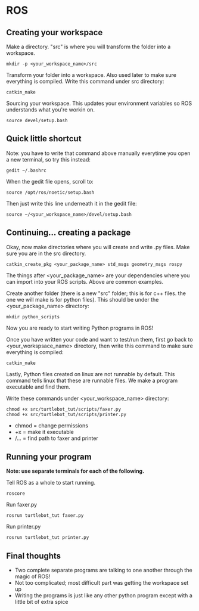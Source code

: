 # ROS

## Creating your workspace

Make a directory. "src" is where you will transform the folder into a workspace.
```
mkdir -p <your_workspace_name>/src
```
Transform your folder into a workspace. Also used later to make sure everything is compiled. Write this command under src directory:
```
catkin_make
```
Sourcing your workspace. This updates your environment variables so ROS understands what you're workin on.
```
source devel/setup.bash
```
## Quick little shortcut

Note: you have to write that command above manually everytime you open a new terminal, so try this instead:
```
gedit ~/.bashrc
```
When the gedit file opens, scroll to:
```
source /opt/ros/noetic/setup.bash
```
Then just write this line underneath it in the gedit file:
```
source ~/<your_workspace_name>/devel/setup.bash
```
## Continuing... creating a package
Okay, now make directories where you will create and write .py files. Make sure you are in the src directory.
```
catkin_create_pkg <your_package_name> std_msgs geometry_msgs rospy
```
The things after <your_package_name> are your dependencies where you can import into your ROS scripts. Above are common examples.

Create another folder (there is a new "src" folder; this is for c++ files. the one we will make is for python files). This should be under the <your_package_name> directory:
```
mkdir python_scripts
```
Now you are ready to start writing Python programs in ROS!

Once you have written your code and want to test/run them, first go back to <your_workspsace_name> directory, then write this command to make sure everything is compiled:
```
catkin_make
```
Lastly, Python files created on linux are not runnable by default. This command tells linux that these are runnable files. We make a program executable and find them.

Write these commands under <your_workspace_name> directory:
```
chmod +x src/turtlebot_tut/scripts/faxer.py
chmod +x src/turtlebot_tut/scripts/printer.py
```
- chmod = change permissions
- +x = make it executable
- /... = find path to faxer and printer

## Running your program

**Note: use separate terminals for each of the following.**

Tell ROS as a whole to start running.
```
roscore
```
Run faxer.py
```
rosrun turtlebot_tut faxer.py
```
Run printer.py
```
rosrun turtlebot_tut printer.py
```

## Final thoughts
- Two complete separate programs are talking to one another through the magic of ROS!
- Not too complicated; most difficult part was getting the workspace set up
- Writing the programs is just like any other python program except with a little bit of extra spice
